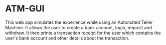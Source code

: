 # ATM-GUI
This web app simulates the experience while using an Automated Teller Machine. It allows the user to create a bank account, login, deposit and withdraw. 
It then prints a transaction receipt for the user which contains the user's bank account and other details about the transaction.
